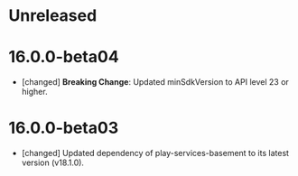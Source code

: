 # Unreleased

# 16.0.0-beta04

- [changed] **Breaking Change**: Updated minSdkVersion to API level 23 or higher.

# 16.0.0-beta03

- [changed] Updated dependency of play-services-basement to its latest version (v18.1.0).
